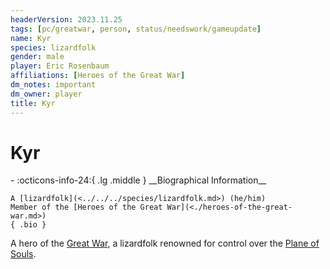 ```yaml
---
headerVersion: 2023.11.25
tags: [pc/greatwar, person, status/needswork/gameupdate]
name: Kyr
species: lizardfolk
gender: male
player: Eric Rosenbaum
affiliations: [Heroes of the Great War]
dm_notes: important
dm_owner: player
title: Kyr
---
```

# Kyr
<div class="grid cards ext-narrow-margin ext-one-column" markdown>
- :octicons-info-24:{ .lg .middle } __Biographical Information__

    A [lizardfolk](<../../../species/lizardfolk.md>) (he/him)  
    Member of the [Heroes of the Great War](<./heroes-of-the-great-war.md>)  
    { .bio }

</div>


A hero of the [Great War](<../../../events/1500s/great-war.md>), a lizardfolk renowned for control over the [Plane of Souls](<../../../cosmology/plane-of-souls.md>).

